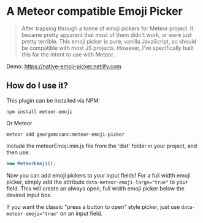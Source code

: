 # A Meteor compatible Emoji Picker

> After trapsing through a tonne of emoji pickers for Meteor project. It became pretty apparent that most of them didn't work, or were just pretty terrible. This emoji picker is pure, vanilla JavaScript, so should be compatible with most JS projects. However, I've specifically built this for the intent to use with Meteor. 

Demo: https://native-emoji-picker.netlify.com

## How do I use it?

This plugin can be installed via NPM:

```
npm install meteor-emoji
```

Or Meteor 

```
meteor add georgemccann:meteor-emoji-picker
```

Include the meteorEmoji.min.js file from the 'dist' folder in your project, and then use:

```js
new MeteorEmoji();
```

Now you can add emoji pickers to your input fields! For a full width emoji picker, simply add the attribute `data-meteor-emoji-large="true"` to your field. This will create an always open, full width emoji picker below the desired input box.

If you want the classic "press a button to open" style picker, just use `data-meteor-emoji="true"` on an input field. 



